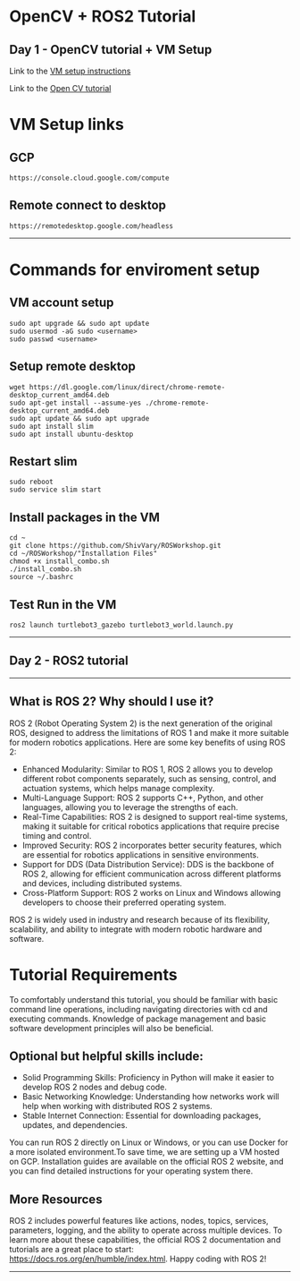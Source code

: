 # OpenCV + ROS2 Tutorial
## Day 1 - OpenCV tutorial + VM Setup
Link to the [VM setup instructions](https://www.canva.com/design/DAGQVYCFV04/FyIdE5foRu51QZp6f6cTZg/edit?utm_content=DAGQVYCFV04&utm_campaign=designshare&utm_medium=link2&utm_source=sharebutton) 

Link to the [Open CV tutorial](https://docs.google.com/document/d/1BChFJIBk2sLydrGdqkoIz4FfSqWrsZOTjOvE-tvFalQ/edit?usp=sharing)

# VM Setup links
## GCP
```
https://console.cloud.google.com/compute
```
## Remote connect to desktop
```
https://remotedesktop.google.com/headless
```
---
#  Commands for enviroment setup
## VM account setup
```
sudo apt upgrade && sudo apt update 
sudo usermod -aG sudo <username>
sudo passwd <username>
```
## Setup remote desktop
```
wget https://dl.google.com/linux/direct/chrome-remote-desktop_current_amd64.deb 
sudo apt-get install --assume-yes ./chrome-remote-desktop_current_amd64.deb
sudo apt update && sudo apt upgrade
sudo apt install slim
sudo apt install ubuntu-desktop
```
## Restart slim 
```
sudo reboot
sudo service slim start
```
## Install packages in the VM
```
cd ~
git clone https://github.com/ShivVary/ROSWorkshop.git
cd ~/ROSWorkshop/"Installation Files"
chmod +x install_combo.sh
./install_combo.sh
source ~/.bashrc
```
## Test Run in the VM
```
ros2 launch turtlebot3_gazebo turtlebot3_world.launch.py
```
---
## Day 2 - ROS2 tutorial 
--- 
## What is ROS 2? Why should I use it?
ROS 2 (Robot Operating System 2) is the next generation of the original ROS, designed to address the limitations of ROS 1 and make it more suitable for modern robotics applications. Here are some key benefits of using ROS 2:

- Enhanced Modularity: Similar to ROS 1, ROS 2 allows you to develop different robot components separately, such as sensing, control, and actuation systems, which helps manage complexity.
- Multi-Language Support: ROS 2 supports C++, Python, and other languages, allowing you to leverage the strengths of each.
- Real-Time Capabilities: ROS 2 is designed to support real-time systems, making it suitable for critical robotics applications that require precise timing and control.
- Improved Security: ROS 2 incorporates better security features, which are essential for robotics applications in sensitive environments.
- Support for DDS (Data Distribution Service): DDS is the backbone of ROS 2, allowing for efficient communication across different platforms and devices, including distributed systems.
- Cross-Platform Support: ROS 2 works on Linux and Windows allowing developers to choose their preferred operating system.

ROS 2 is widely used in industry and research because of its flexibility, scalability, and ability to integrate with modern robotic hardware and software.

# Tutorial Requirements
To comfortably understand this tutorial, you should be familiar with basic command line operations, including navigating directories with cd and executing commands. Knowledge of package management and basic software development principles will also be beneficial.

## Optional but helpful skills include:
- Solid Programming Skills: Proficiency in Python will make it easier to develop ROS 2 nodes and debug code.
- Basic Networking Knowledge: Understanding how networks work will help when working with distributed ROS 2 systems.
- Stable Internet Connection: Essential for downloading packages, updates, and dependencies.
  
You can run ROS 2 directly on Linux or Windows, or you can use Docker for a more isolated environment.To save time, we are setting up a VM hosted on GCP. Installation guides are available on the official ROS 2 website, and you can find detailed instructions for your operating system there.

## More Resources
ROS 2 includes powerful features like actions, nodes, topics, services, parameters, logging, and the ability to operate across multiple devices. To learn more about these capabilities, the official ROS 2 documentation and tutorials are a great place to start: https://docs.ros.org/en/humble/index.html. Happy coding with ROS 2!

---

